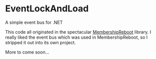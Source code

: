 EventLockAndLoad
================

A simple event bus for .NET

This code all originated in the spectacular [MembershipReboot](https://github.com/brockallen/BrockAllen.MembershipReboot "MembershipReboot") library. I really liked the event bus which was used in MembershipReboot, so I stripped it out into its own project.

More to come soon…
